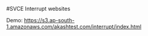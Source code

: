 #SVCE Interrupt websites

Demo: https://s3.ap-south-1.amazonaws.com/akashtest.com/interrupt/index.html
